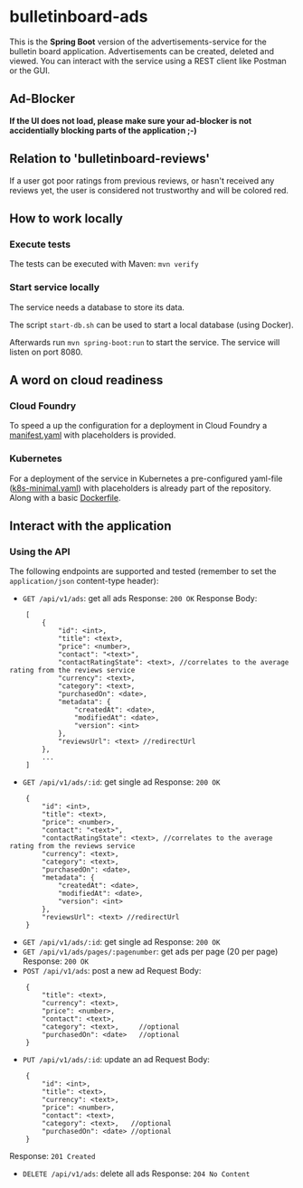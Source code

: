 # bulletinboard-ads
This is the **Spring Boot** version of the advertisements-service for the bulletin board application.
Advertisements can be created, deleted and viewed.
You can interact with the service using a REST client like Postman or the GUI.

## Ad-Blocker
**If the UI does not load, please make sure your ad-blocker is not accidentially blocking parts of the application ;-)**

## Relation to 'bulletinboard-reviews'
If a user got poor ratings from previous reviews, or hasn't received any reviews yet, the user is considered not trustworthy and will be colored red.

## How to work locally
### Execute tests
The tests can be executed with Maven: `mvn verify`

### Start service locally
The service needs a database to store its data.

The script `start-db.sh` can be used to start a local database (using Docker).

Afterwards run `mvn spring-boot:run` to start the service.
The service will listen on port 8080.

## A word on cloud readiness

### Cloud Foundry
To speed a up the configuration for a deployment in Cloud Foundry a [manifest.yaml](manifest.yaml) with placeholders is provided.

### Kubernetes
For a deployment of the service in Kubernetes a pre-configured yaml-file ([k8s-minimal.yaml](k8s-minimal.yaml)) with placeholders is already part of the repository.
Along with a basic [Dockerfile](Dockerfile).

## Interact with the application

### Using the API
The following endpoints are supported and tested (remember to set the `application/json` content-type header):
- `GET /api/v1/ads`: get all ads
  Response: `200 OK`
  Response Body:
```
    [
        {
            "id": <int>,
            "title": <text>,
            "price": <number>,
            "contact": "<text>",
            "contactRatingState": <text>, //correlates to the average rating from the reviews service
            "currency": <text>,
            "category": <text>,
            "purchasedOn": <date>,
            "metadata": {
                "createdAt": <date>,
                "modifiedAt": <date>,
                "version": <int>
            },
            "reviewsUrl": <text> //redirectUrl
        },
        ...
    ]
```
- `GET /api/v1/ads/:id`: get single ad
  Response: `200 OK`
```
    {
        "id": <int>,
        "title": <text>,
        "price": <number>,
        "contact": "<text>",
        "contactRatingState": <text>, //correlates to the average rating from the reviews service
        "currency": <text>,
        "category": <text>,
        "purchasedOn": <date>,
        "metadata": {
            "createdAt": <date>,
            "modifiedAt": <date>,
            "version": <int>
        },
        "reviewsUrl": <text> //redirectUrl
    }
```
- `GET /api/v1/ads/:id`: get single ad
  Response: `200 OK`
- `GET /api/v1/ads/pages/:pagenumber`: get ads per page (20 per page)
  Response: `200 OK`
- `POST /api/v1/ads`: post a new ad
  Request Body:
```
    {
        "title": <text>,
        "currency": <text>,
        "price": <number>,
        "contact": <text>,
        "category": <text>,     //optional
        "purchasedOn": <date>   //optional
    }
```
- `PUT /api/v1/ads/:id`: update an ad
  Request Body:
```
    {
        "id": <int>,
        "title": <text>,
        "currency": <text>,
        "price": <number>,
        "contact": <text>,
        "category": <text>,   //optional
        "purchasedOn": <date> //optional
    }
```
  Response: `201 Created`
- `DELETE /api/v1/ads`: delete all ads
  Response: `204 No Content`

